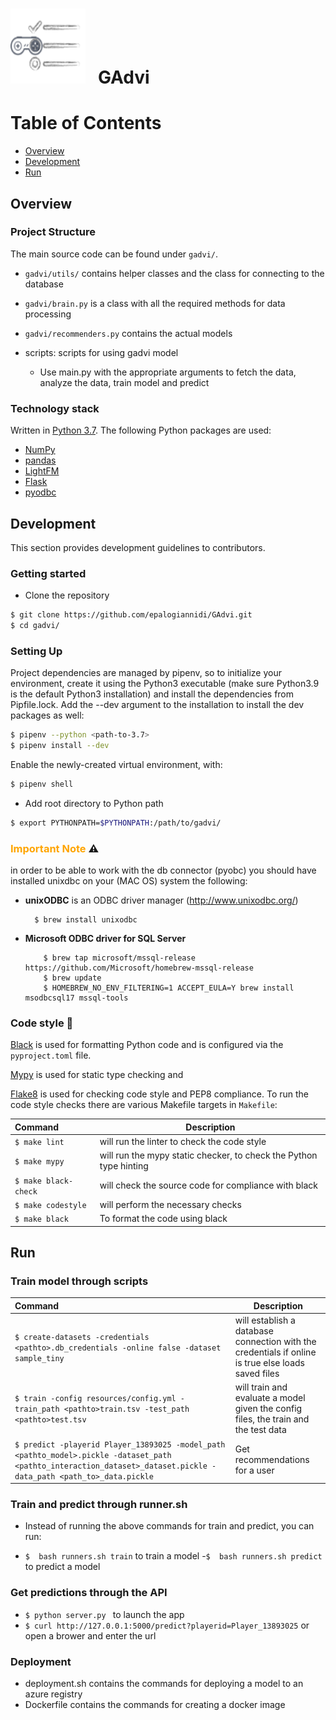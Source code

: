 # <img src="docs/icons/logo.png" width="120" height="120"/>&nbsp;&nbsp;&nbsp;GAdvi

# Table of Contents

* [Overview](#overview)
* [Development](#development)
* [Run](#run)

## Overview

### Project Structure
The main source code can be found under `gadvi/`.
* `gadvi/utils/` contains helper classes and the class for connecting to the database
* `gadvi/brain.py` is a class with all the required methods for data processing
* `gadvi/recommenders.py` contains the actual models

* scripts: scripts for using gadvi model

  - Use main.py with the appropriate arguments to fetch the data, analyze the data, train model and predict

### Technology stack
Written in [Python 3.7](https://www.python.org/). The following Python packages are used:

* [NumPy](http://www.numpy.org/)
* [pandas](https://pandas.pydata.org/)
* [LightFM](https://making.lyst.com/lightfm/docs/home.html)
* [Flask](https://flask.palletsprojects.com/en/1.1.x/)
* [pyodbc](https://github.com/mkleehammer/pyodbc/wiki)

## Development

This section provides development guidelines to contributors.

### Getting started

* Clone the repository

```bash
$ git clone https://github.com/epalogiannidi/GAdvi.git
$ cd gadvi/
```

### Setting Up

Project dependencies are managed by pipenv, so to initialize your environment, create it using
the Python3 executable (make sure Python3.9 is the default Python3 installation) and install the 
dependencies from Pipfile.lock. Add the --dev argument to the installation to install the dev 
packages as well:

```bash
$ pipenv --python <path-to-3.7>
$ pipenv install --dev
```


Enable the newly-created virtual environment, with:
```bash
$ pipenv shell
```

* Add root directory to Python path

```bash
$ export PYTHONPATH=$PYTHONPATH:/path/to/gadvi/
```

### <span style="color:orange">Important Note</span>  ⚠️
in order to be able to work with the db connector (pyobc) you should have installed
unixdbc on your (MAC OS) system  the following:
* **unixODBC** is an ODBC driver manager (http://www.unixodbc.org/)
  ``` 
    $ brew install unixodbc
  ```
* **Microsoft ODBC driver for SQL Server**
    ```
        $ brew tap microsoft/mssql-release https://github.com/Microsoft/homebrew-mssql-release
        $ brew update
        $ HOMEBREW_NO_ENV_FILTERING=1 ACCEPT_EULA=Y brew install msodbcsql17 mssql-tools
    ```

### Code style 🐍 

[Black](https://github.com/psf/black) is used for formatting Python code and is configured via the 
`pyproject.toml` file. 

[Mypy](https://github.com/python/mypy) is used for static type checking and 

[Flake8](http://flake8.pycqa.org/en/latest/) is used for checking code style and PEP8 compliance.
To run the code style checks there are various Makefile targets in `Makefile`:

| Command                 | Description | 
| :---------------------------- |-------------| 
| ```$ make lint ```            | will run the linter to check the code style|
| ```$ make mypy```             | will run the mypy static checker, to check the Python type hinting |
| ```$ make black-check ```     | will check the source code for compliance with black|
| ```$ make codestyle ```       | will perform the necessary checks|
| ```$ make black ```            | To format the code using black|


## Run

### Train model through scripts
| Command                 | Description | 
| :---------------------------- |-------------| 
| ```$ create-datasets -credentials <pathto>.db_credentials -online false -dataset sample_tiny ``` | will establish a database connection with the credentials if online is true else loads saved files|
| ```$ train -config resources/config.yml -train_path <pathto>train.tsv -test_path <pathto>test.tsv```| will train and evaluate a model given the config files, the train and the test data |
| ```$ predict -playerid Player_13893025 -model_path <pathto_model>.pickle -dataset_path <pathto_interaction_dataset>_dataset.pickle -data_path <path_to>_data.pickle ```     |Get recommendations for a user |

### Train and predict through runner.sh
* Instead of running the above commands for train and predict, you can run:
- ```$  bash runners.sh train``` to train a model
-```$  bash runners.sh predict``` to predict a model

### Get predictions through the API
* ```$ python server.py ``` to launch the app
* ```$ curl http://127.0.0.1:5000/predict?playerid=Player_13893025``` or open a brower and enter the url


### Deployment

* deployment.sh contains the commands for deploying a model to an azure registry
* Dockerfile contains the commands for creating a docker image

